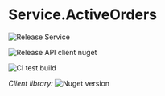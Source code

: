 # Service.ActiveOrders

![Release Service](https://github.com/MyJetWallet/Service.ActiveOrders/workflows/Release%20Service/badge.svg)

![Release API client nuget](https://github.com/MyJetWallet/Service.ActiveOrders/workflows/Release%20API%20client%20nuget/badge.svg)

![CI test build](https://github.com/MyJetWallet/Service.ActiveOrders/workflows/CI%20test%20build/badge.svg)

*Client library:* ![Nuget version](https://img.shields.io/nuget/v/MyJetWallet.Service.ActiveOrders.Client?label=MyJetWallet.Service.ActiveOrders.Client&style=social)

